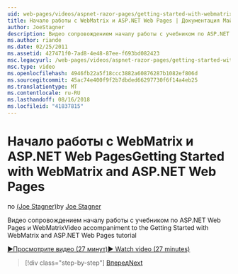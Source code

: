 ```yaml
---
uid: web-pages/videos/aspnet-razor-pages/getting-started-with-webmatrix-and-aspnet-web-pages
title: Начало работы с WebMatrix и ASP.NET Web Pages | Документация Майкрософт
author: JoeStagner
description: Видео сопровождением началу работы с учебником по ASP.NET Web Pages и WebMatrix
ms.author: riande
ms.date: 02/25/2011
ms.assetid: 427471f0-7ad8-4e48-87ee-f693bd082423
msc.legacyurl: /web-pages/videos/aspnet-razor-pages/getting-started-with-webmatrix-and-aspnet-web-pages
msc.type: video
ms.openlocfilehash: 4946fb22a5f18ccc3882a60876287b1082ef806d
ms.sourcegitcommit: 45ac74e400f9f2b7dbded66297730f6f14a4eb25
ms.translationtype: MT
ms.contentlocale: ru-RU
ms.lasthandoff: 08/16/2018
ms.locfileid: "41837815"
---
```

<a name="getting-started-with-webmatrix-and-aspnet-web-pages"></a><span data-ttu-id="3f0b6-103">Начало работы с WebMatrix и ASP.NET Web Pages</span><span class="sxs-lookup"><span data-stu-id="3f0b6-103">Getting Started with WebMatrix and ASP.NET Web Pages</span></span>
====================
<span data-ttu-id="3f0b6-104">по [(Joe Stagner)](https://github.com/JoeStagner)</span><span class="sxs-lookup"><span data-stu-id="3f0b6-104">by [Joe Stagner](https://github.com/JoeStagner)</span></span>

<span data-ttu-id="3f0b6-105">Видео сопровождением началу работы с учебником по ASP.NET Web Pages и WebMatrix</span><span class="sxs-lookup"><span data-stu-id="3f0b6-105">Video accompaniment to the Getting Started with WebMatrix and ASP.NET Web Pages tutorial</span></span>

[<span data-ttu-id="3f0b6-106">&#9654;Просмотрите видео (27 минут)</span><span class="sxs-lookup"><span data-stu-id="3f0b6-106">&#9654; Watch video (27 minutes)</span></span>](https://channel9.msdn.com/Blogs/ASP-NET-Site-Videos/getting-started-with-webmatrix-and-aspnet-web-pages)

> [!div class="step-by-step"]
> [<span data-ttu-id="3f0b6-107">Вперед</span><span class="sxs-lookup"><span data-stu-id="3f0b6-107">Next</span></span>](introduction-to-aspnet-web-programming-using-the-razor-syntax.md)
